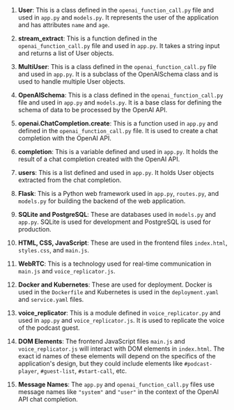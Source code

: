1. **User**: This is a class defined in the `openai_function_call.py` file and used in `app.py` and `models.py`. It represents the user of the application and has attributes `name` and `age`.

2. **stream_extract**: This is a function defined in the `openai_function_call.py` file and used in `app.py`. It takes a string input and returns a list of User objects.

3. **MultiUser**: This is a class defined in the `openai_function_call.py` file and used in `app.py`. It is a subclass of the OpenAISchema class and is used to handle multiple User objects.

4. **OpenAISchema**: This is a class defined in the `openai_function_call.py` file and used in `app.py` and `models.py`. It is a base class for defining the schema of data to be processed by the OpenAI API.

5. **openai.ChatCompletion.create**: This is a function used in `app.py` and defined in the `openai_function_call.py` file. It is used to create a chat completion with the OpenAI API.

6. **completion**: This is a variable defined and used in `app.py`. It holds the result of a chat completion created with the OpenAI API.

7. **users**: This is a list defined and used in `app.py`. It holds User objects extracted from the chat completion.

8. **Flask**: This is a Python web framework used in `app.py`, `routes.py`, and `models.py` for building the backend of the web application.

9. **SQLite and PostgreSQL**: These are databases used in `models.py` and `app.py`. SQLite is used for development and PostgreSQL is used for production.

10. **HTML, CSS, JavaScript**: These are used in the frontend files `index.html`, `styles.css`, and `main.js`.

11. **WebRTC**: This is a technology used for real-time communication in `main.js` and `voice_replicator.js`.

12. **Docker and Kubernetes**: These are used for deployment. Docker is used in the `Dockerfile` and Kubernetes is used in the `deployment.yaml` and `service.yaml` files.

13. **voice_replicator**: This is a module defined in `voice_replicator.py` and used in `app.py` and `voice_replicator.js`. It is used to replicate the voice of the podcast guest.

14. **DOM Elements**: The frontend JavaScript files `main.js` and `voice_replicator.js` will interact with DOM elements in `index.html`. The exact id names of these elements will depend on the specifics of the application's design, but they could include elements like `#podcast-player`, `#guest-list`, `#start-call`, etc.

15. **Message Names**: The `app.py` and `openai_function_call.py` files use message names like `"system"` and `"user"` in the context of the OpenAI API chat completion.